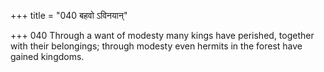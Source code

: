 +++
title = "040 बहवो ऽविनयान्"

+++
040	Through a want of modesty many kings have perished, together with their belongings; through modesty even hermits in the forest have gained kingdoms.